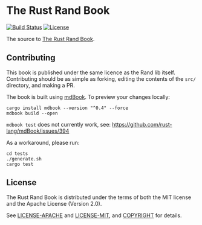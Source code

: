 # The Rust Rand Book

[![Build Status](https://github.com/rust-random/book/actions/workflows/test.yml/badge.svg)](https://github.com/rust-random/book/actions)
[![License](https://img.shields.io/crates/l/rand.svg)](https://github.com/rust-random/rand#license)

The source to [The Rust Rand Book](https://rust-random.github.io/book/).

## Contributing

This book is published under the same licence as the Rand lib itself.
Contributing should be as simple as forking, editing the contents of the `src/`
directory, and making a PR.

The book is built using [mdBook](https://rust-lang.github.io/mdBook/index.html).
To preview your changes locally:

```
cargo install mdbook --version "^0.4" --force
mdbook build --open
```

`mdbook test` does not currently work, see: https://github.com/rust-lang/mdBook/issues/394

As a workaround, please run:

```
cd tests
./generate.sh
cargo test
```

## License

The Rust Rand Book is distributed under the terms of both the MIT license and the
Apache License (Version 2.0).

See [LICENSE-APACHE](LICENSE-APACHE) and [LICENSE-MIT](LICENSE-MIT), and
[COPYRIGHT](COPYRIGHT) for details.
